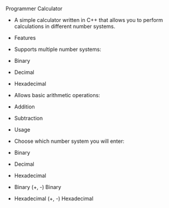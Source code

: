 Programmer Calculator
- A simple calculator written in C++ that allows you to perform calculations in different number systems.

- Features
- Supports multiple number systems:
- Binary
- Decimal
- Hexadecimal
- Allows basic arithmetic operations:
- Addition
- Subtraction
- Usage
- Choose which number system you will enter:

- Binary
- Decimal
- Hexadecimal
- Binary (+, -) Binary
- Hexadecimal (+, -) Hexadecimal
